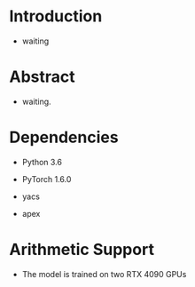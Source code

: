 # Introduction

- waiting

# Abstract

- waiting.


# Dependencies

- Python 3.6

- PyTorch 1.6.0

- yacs

- apex



# Arithmetic Support

- The model is trained on two RTX 4090 GPUs

